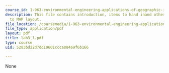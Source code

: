 ```yaml
---
course_id: 1-963-environmental-engineering-applications-of-geographic-information-systems-fall-2004
description: This file contains introduction, items to hand inand other details related
  to MAP layout.
file_location: /coursemedia/1-963-environmental-engineering-applications-of-geographic-information-systems-fall-2004/5283bd22d7dd19601ccca08469f6b166_lab3_1.pdf
file_type: application/pdf
layout: pdf
title: lab3_1.pdf
type: course
uid: 5283bd22d7dd19601ccca08469f6b166

---
```

None